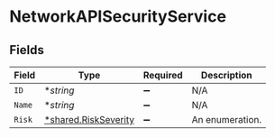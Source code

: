 # NetworkAPISecurityService


## Fields

| Field                                                              | Type                                                               | Required                                                           | Description                                                        |
| ------------------------------------------------------------------ | ------------------------------------------------------------------ | ------------------------------------------------------------------ | ------------------------------------------------------------------ |
| `ID`                                                               | **string*                                                          | :heavy_minus_sign:                                                 | N/A                                                                |
| `Name`                                                             | **string*                                                          | :heavy_minus_sign:                                                 | N/A                                                                |
| `Risk`                                                             | [*shared.RiskSeverity](../../../pkg/models/shared/riskseverity.md) | :heavy_minus_sign:                                                 | An enumeration.                                                    |